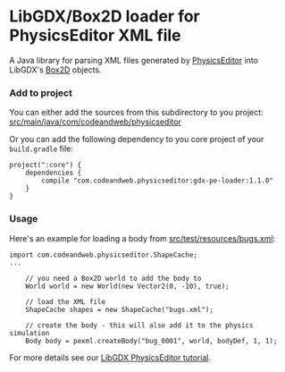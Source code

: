 # LibGDX/Box2D loader for PhysicsEditor XML file

A Java library for parsing XML files generated by
[PhysicsEditor](https://www.codeandweb.com/physicseditor) into LibGDX's
[Box2D](http://libgdx.badlogicgames.com/nightlies/docs/api/com/badlogic/gdx/physics/box2d/package-summary.html) objects.


### Add to project

You can either add the sources from this subdirectory to you project: [src/main/java/com/codeandweb/physicseditor](src/main/java/com/codeandweb/physicseditor)

Or you can add the following dependency to you core project of your ```build.gradle``` file:

	project(":core") {
		dependencies {
			compile "com.codeandweb.physicseditor:gdx-pe-loader:1.1.0"
		}
	}


### Usage

Here's an example for loading a body from
[src/test/resources/bugs.xml](src/test/resources/bugs.xml):

	import com.codeandweb.physicseditor.ShapeCache;
	...

		// you need a Box2D world to add the body to
		World world = new World(new Vector2(0, -10), true);
	
		// load the XML file
		ShapeCache shapes = new ShapeCache("bugs.xml");
	
		// create the body - this will also add it to the physics simulation
		Body body = pexml.createBody("bug_0001", world, bodyDef, 1, 1);
		

For more details see our [LibGDX PhysicsEditor tutorial](https://www.codeandweb.com/texturepacker/tutorials/libgdx-physics).
